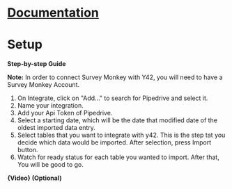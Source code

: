 # [Documentation](https://developers.pipedrive.com/docs/api/v1)

# Setup

**Step-by-step Guide**

**Note:** In order to connect Survey Monkey with Y42, you will need to have a Survey Monkey Account.

1. On Integrate, click on &quot;Add...&quot; to search for Pipedrive and select it.
2. Name your integration.
3. Add your Api Token of Pipedrive.
4. Select a starting date, which will be the date that modified date of the oldest imported data entry.  
5. Select tables that you want to integrate with y42. This is the step tat you decide which data would be imported. After selection, press Import button.
6. Watch for ready status for each table you wanted to import. After that, You will be good to go.



**{Video} (Optional)**
